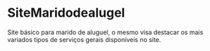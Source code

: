 # SiteMaridodealugel
Site básico para marido de aluguel, o mesmo visa destacar os mais variados tipos de serviços gerais disponíveis no site.
